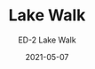 ---
image_primary: "img/ED+Lake+Walk+Art.jpg"
image_secondary: "img/ED+Lake+Walk+Interior.jpg"
subtitle: "ED-2  Lake Walk"
tags: 
  - "Wall Coverings"
title: "Lake Walk"
href: "http://www.areaenvironments.com/order/ed-2-lake-walk"
designer: "Emily Donovan"
category: "Wall Coverings"
manufacturer: "Area Environments"
slug: "/manufacturers/area-environments/wall-coverings/emily-donovan-lake-walk"
date: "2021-05-07"
---